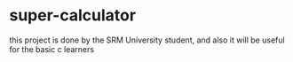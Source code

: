 # super-calculator
this project is done by the SRM University student, and also it will be useful for the basic c learners

